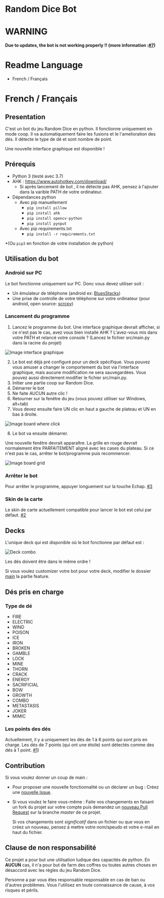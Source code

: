 [comment]: <> (#################################################################################)
[comment]: <> (# THE SOFTWARE IS PROVIDED "AS IS", WITHOUT WARRANTY OF ANY KIND, EXPRESS OR    #)
[comment]: <> (# IMPLIED, INCLUDING BUT NOT LIMITED TO THE WARRANTIES OF MERCHANTABILITY,      #)
[comment]: <> (# FITNESS FOR A PARTICULAR PURPOSE AND NONINFRINGEMENT. IN NO EVENT SHALL THE   #)
[comment]: <> (# AUTHORS OR COPYRIGHT HOLDERS BE LIABLE FOR ANY CLAIM, DAMAGES OR OTHER        #)
[comment]: <> (# LIABILITY, WHETHER IN AN ACTION OF CONTRACT, TORT OR OTHERWISE, ARISING FROM, #)
[comment]: <> (# OUT OF OR IN CONNECTION WITH THE SOFTWARE OR THE USE OR OTHER DEALINGS IN THE #)
[comment]: <> (# SOFTWARE.                                                                     #)
[comment]: <> (#################################################################################)
[comment]: <> (# Contributors :)
[comment]: <> (# Copyright \(c\) 2020 slavi010 pro@slavi.dev)

# Random Dice Bot

# WARNING
**Due to updates, the bot is not working properly !! (more information :[#7](https://github.com/slavi010/random_dice_bot/issues/7))**

# Readme Language 
 - French / Français

# French / Français
## Presentation
C'est un bot du jeu Random Dice en python.
Il fonctionne uniquement en mode coop.
Il va automatiquement faire les fusions et le l'amelioration des dés.
Il détecte le type de dé et sont nombre de point.

Une nouvelle interface graphique est disponible !

## Prérequis
* Python 3 (testé avec 3.7)
* AHK : https://www.autohotkey.com/download/
    * Si après lancement de bot , il ne détecte pas AHK, pensez à l'ajouter dans la varible PATH de votre ordinateur.
* Dépendances python
    * Avec pip manuellement
        * ```pip install pillow```
        * ```pip install ahk```
        * ```pip install opencv-python```
        * ```pip install pynput```
    * Avec pip requirements.txt
        * ```pip install -r requirements.txt```

*(Ou ```pip3``` en fonction de votre installation de python)

## Utilisation du bot
### Android sur PC
Le bot fonctionne uniquement sur PC.
Donc vous devez utiliser soit :
* Un émulateur de téléphone (android ex: [BluesStacks](https://www.bluestacks.com/))
* Une prise de controlle de votre téléphone sur votre ordinateur 
    (pour android, open source: [scrcpy](https://github.com/Genymobile/scrcpy))
    
### Lancement du programme
1. Lancez le programme du bot. Une interface graphique devrait afficher, si ce n'est pas le cas, avez vous bien installé AHK ? L'avez-vous mis dans votre PATH et relancé votre console ? (Lancez le fichier src/main.py dans la racine du projet)

![Image interface graphique](https://slavi.dev/nc/index.php/s/JSmJ3jRbLibCdDt/preview)

2. Le bot est déjà pré configuré pour un deck spécifique. Vous pouvez vous amuser a changer le comportement du bot via l'interface graphique, mais aucune modification ne sera sauvegardées. Vous pouvez aussi directement modifier le fichier src/main.py.
3. Initier une partie coop sur Random Dice.
4. Démarrer le bot
5. Ne faite AUCUN autre clic !
6. Retourner sur la fenêtre du jeu (vous pouvez utiliser sur Windows, alt+tab)
7. Vous devez ensuite faire UN clic en haut a gauche de plateau et UN en bas à droite.

![Image board where click](https://slavi.dev/nc/index.php/s/N8NGeNmrFsMSQBG/preview)

8. Le bot va ensuite démarrer.

Une nouvelle fenêtre devrait apparaître.
La grille en rouge devrait normalement être PARFAITEMENT aligné avec les cases du plateau.
Si ce n'est pas le cas, arrêter le bot/programme puis recommencer.

![Image board grid](https://slavi.dev/nextcloud/index.php/s/6GQXDiFcoZq6kCJ/preview)

### Arrêter le bot
Pour arrêter le programme, appuyer longuement sur la touche Echap.
[#3](https://github.com/slavi010/random_dice_bot/issues/3)

### Skin de la carte
Le skin de carte actuellement compatible pour lancer le bot est celui par défaut.
[#2](https://github.com/slavi010/random_dice_bot/issues/2)

## Decks
L'unique deck qui est disponible où le bot fonctionne par défaut est :

![Deck combo](https://slavi.dev/nc/index.php/s/5AmWSQqx9LWAssd/preview)

Les dés doivent être dans le même ordre !

Si vous voulez customizer votre bot pour votre deck, 
modifier le dossier [main](https://github.com/slavi010/random_dice_bot/blob/master/src/main.py)
la partie feature. 

## Dés pris en charge
### Type de dé
* FIRE
* ELECTRIC
* WIND
* POISON
* ICE
* IRON
* BROKEN
* GAMBLE
* LOCK
* MINE
* THORN
* CRACK
* ENERGY
* SACRIFICIAL
* BOW
* GROWTH
* COMBO
* METASTASIS
* JOKER
* MIMIC

### Les points des dés
Actuellement, il y a uniquement les dés de 1 à 6 points qui sont pris en charge.
Les dés de 7 points (qui ont une étoile) sont détectés comme des dés à 1 point.
[#1](https://github.com/slavi010/random_dice_bot/issues/1#issue-626545664))

## Contribution
Si vous voulez donner un coup de main :

* Pour proposer une nouvelle fonctionnalité ou un déclarer un bug :
  Créez une [nouvelle Issue](https://github.com/slavi010/random_dice_bot/issues/new/choose).
* Si vous voulez le faire vous-même :
  Faite vos changements en faisant un fork du projet sur votre compte puis demandez un [nouveau 
  Pull Request](https://github.com/slavi010/random_dice_bot/compare) sur la branche *master* de ce projet.

  Si vos changements sont *significatif* dans un fichier ou que vous en créez un nouveau,
  pensez à mettre votre nom/speudo et votre e-mail en haut du fichier.

## Clause de non responsabilité
Ce projet a pour but une utilisation ludique des capacités de python.
En **AUCUN** cas, il n'a pour but de farm des coffres ou toutes autres choses en désaccord
avec les règles du jeu Random Dice.

Personne a par vous êtes responsable responsable en cas de ban ou d'autres problèmes. 
Vous l'utilisez en toute connaissance de cause, à vos risques et périls.
